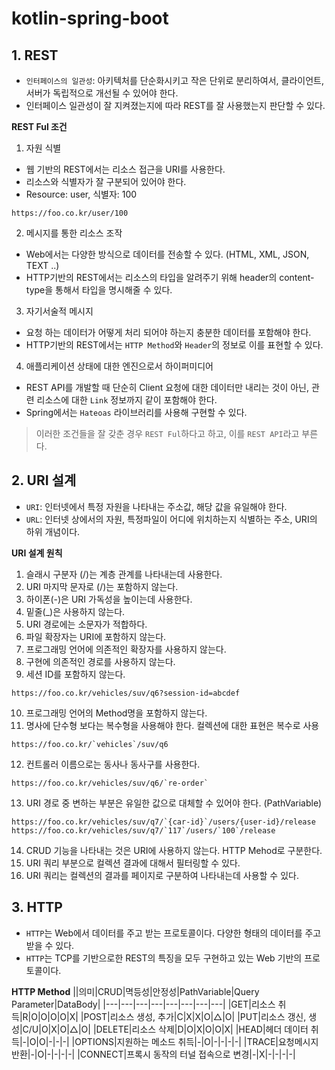 # kotlin-spring-boot
## 1. REST
* `인터페이스의 일관성`: 아키텍처를 단순화시키고 작은 단위로 분리하여서, 클라이언트, 서버가 독립적으로 개선될 수 있어야 한다.  
* 인터페이스 일관성이 잘 지켜졌는지에 따라 REST를 잘 사용했는지 판단할 수 있다.  

**REST Ful 조건**
1. 자원 식별
* 웹 기반의 REST에서는 리소스 접근을 URI를 사용한다.
* 리소스와 식별자가 잘 구분되어 있어야 한다.
* Resource: user, 식별자: 100
```
https://foo.co.kr/user/100
```
2. 메시지를 통한 리소스 조작
* Web에서는 다양한 방식으로 데이터를 전송할 수 있다. (HTML, XML, JSON, TEXT ..)
* HTTP기반의 REST에서는 리소스의 타입을 알려주기 위해 header의 content-type을 통해서 타입을 명시해줄 수 있다.

3. 자기서술적 메시지
* 요청 하는 데이터가 어떻게 처리 되어야 하는지 충분한 데이터를 포함해야 한다.
* HTTP기반의 REST에서는 `HTTP Method`와 `Header`의 정보로 이를 표현할 수 있다.

4. 애플리케이션 상태에 대한 엔진으로서 하이퍼미디어
* REST API를 개발할 때 단순히 Client 요청에 대한 데이터만 내리는 것이 아닌, 관련 리소스에 대한 `Link` 정보까지 같이 포함해야 한다.
* Spring에서는 `Hateoas` 라이브러리를 사용해 구현할 수 있다.

> 이러한 조건들을 잘 갖춘 경우 `REST Ful`하다고 하고, 이를 `REST API`라고 부른다.

## 2. URI 설계
* `URI`: 인터넷에서 특정 자원을 나타내는 주소값, 해당 값을 유일해야 한다.  
* `URL`: 인터넷 상에서의 자원, 특정파일이 어디에 위치하는지 식별하는 주소, URI의 하위 개념이다.  

**URI 설계 원칙**  
1. 슬래시 구분자 (/)는 계층 관계를 나타내는데 사용한다.
2. URI 마지막 문자로 (/)는 포함하지 않는다.
3. 하이폰(-)은 URI 가독성을 높이는데 사용한다.
4. 밑줄(_)은 사용하지 않는다.
5. URI 경로에는 소문자가 적합하다.
6. 파일 확장자는 URI에 포함하지 않는다.
7. 프로그래밍 언어에 의존적인 확장자를 사용하지 않는다.
8. 구현에 의존적인 경로를 사용하지 않는다.
9. 세션 ID를 포함하지 않는다.
```
https://foo.co.kr/vehicles/suv/q6?session-id=abcdef
```
10. 프로그래밍 언어의 Method명을 포함하지 않는다.
11. 명사에 단수형 보다는 복수형을 사용해야 한다. 컬렉션에 대한 표현은 복수로 사용
```
https://foo.co.kr/`vehicles`/suv/q6
```
12. 컨트롤러 이름으로는 동사나 동사구를 사용한다.
```
https://foo.co.kr/vehicles/suv/q6/`re-order`
```
13. URI 경로 중 변하는 부분은 유일한 값으로 대체할 수 있어야 한다. (PathVariable)
```
https://foo.co.kr/vehicles/suv/q7/`{car-id}`/users/{user-id}/release
https://foo.co.kr/vehicles/suv/q7/`117`/users/`100`/release
```
14. CRUD 기능을 나타내는 것은 URI에 사용하지 않는다. HTTP Mehod로 구분한다.
15. URI 쿼리 부분으로 컬렉션 결과에 대해서 필터링할 수 있다.
16. URI 쿼리는 컬렉션의 결과를 페이지로 구분하여 나타내는데 사용할 수 있다.

## 3. HTTP
* `HTTP`는 Web에서 데이터를 주고 받는 프로토콜이다. 다양한 형태의 데이터를 주고받을 수 있다.
* `HTTP`는 TCP를 기반으로한 REST의 특징을 모두 구현하고 있는 Web 기반의 프로토콜이다.

**HTTP Method**
||의미|CRUD|멱등성|안정성|PathVariable|Query Parameter|DataBody|
|---|---|---|---|---|---|---|---|
|GET|리소스 취득|R|O|O|O|O|X|
|POST|리소스 생성, 추가|C|X|X|O|△|O|
|PUT|리소스 갱신, 생성|C/U|O|X|O|△|O|
|DELETE|리소스 삭제|D|O|X|O|O|X|
|HEAD|헤더 데이터 취득|-|O|O|-|-|-|
|OPTIONS|지원하는 메소드 취득|-|O|-|-|-|-|
|TRACE|요청메시지 반환|-|O|-|-|-|-|
|CONNECT|프록시 동작의 터널 접속으로 변경|-|X|-|-|-|-|
